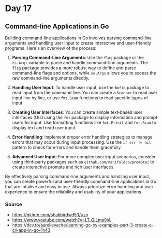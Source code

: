 # Day 17

## Command-line Applications in Go

Building command-line applications in Go involves parsing command-line arguments and handling user input to create interactive and user-friendly programs. Here's an overview of the process:

1. **Parsing Command-Line Arguments**: Use the `flag` package or the `os.Args` variable to parse and handle command-line arguments. The `flag` package provides a more robust way to define and parse command-line flags and options, while `os.Args` allows you to access the raw command-line arguments directly.

2. **Handling User Input**: To handle user input, use the `bufio` package to read input from the command line. You can create a `Scanner` to read user input line by line, or use `fmt.Scan` functions to read specific types of input.

3. **Creating User Interfaces**: You can create simple text-based user interfaces (UIs) using the `fmt` package to display information and prompt users for input. Use formatting functions like `fmt.Printf` and `fmt.Scan` to display text and read user input.

4. **Error Handling**: Implement proper error handling strategies to manage errors that may occur during input processing. Use the `if err != nil` pattern to check for errors and handle them gracefully.

5. **Advanced User Input**: For more complex user input scenarios, consider using third-party packages such as `github.com/manifoldco/promptui` to create interactive prompts and rich user interfaces.

By effectively parsing command-line arguments and handling user input, you can create powerful and user-friendly command-line applications in Go that are intuitive and easy to use. Always prioritize error handling and user experience to ensure the reliability and usability of your applications.



### Source
- <https://github.com/shabbirdwd53/uzo>
- <https://www.youtube.com/watch?v=LT_QILmp9jA>
- <https://dev.to/aurelievache/learning-go-by-examples-part-3-create-a-cli-app-in-go-1h43>

